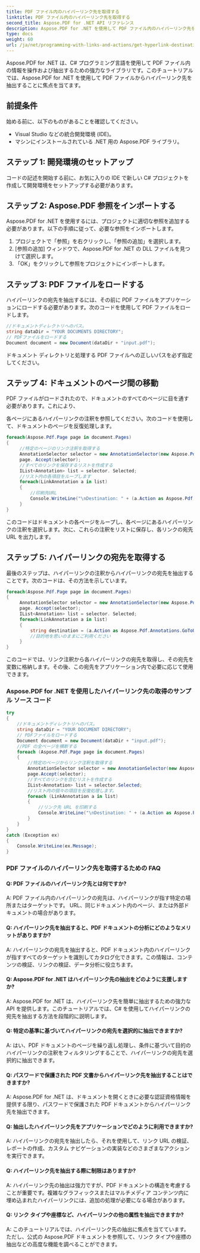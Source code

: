 ```yaml
---
title: PDF ファイル内のハイパーリンク先を取得する
linktitle: PDF ファイル内のハイパーリンク先を取得する
second_title: Aspose.PDF for .NET API リファレンス
description: Aspose.PDF for .NET を使用して PDF ファイル内のハイパーリンク先を抽出する方法を学びます。
type: docs
weight: 60
url: /ja/net/programming-with-links-and-actions/get-hyperlink-destinations/
---
```

Aspose.PDF for .NET は、C# プログラミング言語を使用して PDF ファイル内の情報を操作および抽出するための強力なライブラリです。このチュートリアルでは、Aspose.PDF for .NET を使用して PDF ファイルからハイパーリンク先を抽出することに焦点を当てます。

## 前提条件

始める前に、以下のものがあることを確認してください。

- Visual Studio などの統合開発環境 (IDE)。
- マシンにインストールされている .NET 用の Aspose.PDF ライブラリ。

## ステップ 1: 開発環境のセットアップ

コードの記述を開始する前に、お気に入りの IDE で新しい C# プロジェクトを作成して開発環境をセットアップする必要があります。

## ステップ 2: Aspose.PDF 参照をインポートする

Aspose.PDF for .NET を使用するには、プロジェクトに適切な参照を追加する必要があります。以下の手順に従って、必要な参照をインポートします。

1. プロジェクトで「参照」を右クリックし、「参照の追加」を選択します。
2. [参照の追加] ウィンドウで、Aspose.PDF for .NET の DLL ファイルを見つけて選択します。
3. 「OK」をクリックして参照をプロジェクトにインポートします。

## ステップ 3: PDF ファイルをロードする

ハイパーリンクの宛先を抽出するには、その前に PDF ファイルをアプリケーションにロードする必要があります。次のコードを使用して PDF ファイルをロードします。

```csharp
//ドキュメントディレクトリへのパス。
string dataDir = "YOUR DOCUMENTS DIRECTORY";
// PDFファイルをロードする
Document document = new Document(dataDir + "input.pdf");
```

ドキュメント ディレクトリと処理する PDF ファイルへの正しいパスを必ず指定してください。

## ステップ 4: ドキュメントのページ間の移動

PDF ファイルがロードされたので、ドキュメントのすべてのページに目を通す必要があります。これにより、

各ページにあるハイパーリンクの注釈を参照してください。次のコードを使用して、ドキュメントのページを反復処理します。

```csharp
foreach(Aspose.Pdf.Page page in document.Pages)
{
     //特定のページのリンク注釈を取得する
     AnnotationSelector selector = new AnnotationSelector(new Aspose.Pdf.Annotations.LinkAnnotation(page, Aspose.Pdf.Rectangle.Trivial));
     page. Accept(selector);
     //すべてのリンクを保存するリストを作成する
     IList<Annotation> list = selector. Selected;
     //リスト内の各項目をループします
     foreach(LinkAnnotation a in list)
     {
         //印刷先URL
         Console.WriteLine("\nDestination: " + (a.Action as Aspose.Pdf.Annotations.GoToURIAction).URI + "\n");
     }
}
```

このコードはドキュメントの各ページをループし、各ページにあるハイパーリンクの注釈を選択します。次に、これらの注釈をリストに保存し、各リンクの宛先 URL を出力します。

## ステップ 5: ハイパーリンクの宛先を取得する

最後のステップは、ハイパーリンクの注釈からハイパーリンクの宛先を抽出することです。次のコードは、その方法を示しています。

```csharp
foreach(Aspose.Pdf.Page page in document.Pages)
{
     AnnotationSelector selector = new AnnotationSelector(new Aspose.Pdf.Annotations.LinkAnnotation(page, Aspose.Pdf.Rectangle.Trivial));
     page. Accept(selector);
     IList<Annotation> list = selector. Selected;
     foreach(LinkAnnotation a in list)
     {
         string destination = (a.Action as Aspose.Pdf.Annotations.GoToURIAction).URI;
         //目的地を思いのままにご利用ください
     }
}
```

このコードでは、リンク注釈から各ハイパーリンクの宛先を取得し、その宛先を変数に格納します。その後、この宛先をアプリケーション内で必要に応じて使用できます。

### Aspose.PDF for .NET を使用したハイパーリンク先の取得のサンプル ソース コード 
```csharp
try
{
	//ドキュメントディレクトリへのパス。
	string dataDir = "YOUR DOCUMENT DIRECTORY";
	// PDFファイルをロードする
	Document document = new Document(dataDir + "input.pdf");
	//PDF の全ページを横断する
	foreach (Aspose.Pdf.Page page in document.Pages)
	{
		//特定のページからリンク注釈を取得する
		AnnotationSelector selector = new AnnotationSelector(new Aspose.Pdf.Annotations.LinkAnnotation(page, Aspose.Pdf.Rectangle.Trivial));
		page.Accept(selector);
		//すべてのリンクを含むリストを作成する
		IList<Annotation> list = selector.Selected;
		//リスト内の個々の項目を反復処理します。
		foreach (LinkAnnotation a in list)
		{
			//リンク先 URL を印刷する
			Console.WriteLine("\nDestination: " + (a.Action as Aspose.Pdf.Annotations.GoToURIAction).URI + "\n");
		}
	}
}
catch (Exception ex)
{
	Console.WriteLine(ex.Message);
}
```

### PDF ファイルのハイパーリンク先を取得するための FAQ

#### Q: PDF ファイルのハイパーリンク先とは何ですか?

A: PDF ファイル内のハイパーリンクの宛先は、ハイパーリンクが指す特定の場所またはターゲットです。 URL、同じドキュメント内のページ、または外部ドキュメントの場合があります。

#### Q: ハイパーリンク先を抽出すると、PDF ドキュメントの分析にどのようなメリットがありますか?

A: ハイパーリンクの宛先を抽出すると、PDF ドキュメント内のハイパーリンクが指すすべてのターゲットを識別してカタログ化できます。この情報は、コンテンツの検証、リンクの検証、データ分析に役立ちます。

#### Q: Aspose.PDF for .NET はハイパーリンク先の抽出をどのように支援しますか?

A: Aspose.PDF for .NET は、ハイパーリンク先を簡単に抽出するための強力な API を提供します。このチュートリアルでは、C# を使用してハイパーリンクの宛先を抽出する方法を段階的に説明します。

#### Q: 特定の基準に基づいてハイパーリンクの宛先を選択的に抽出できますか?

A: はい、PDF ドキュメントのページを繰り返し処理し、条件に基づいて目的のハイパーリンクの注釈をフィルタリングすることで、ハイパーリンクの宛先を選択的に抽出できます。

#### Q: パスワードで保護された PDF 文書からハイパーリンク先を抽出することはできますか?

A: Aspose.PDF for .NET は、ドキュメントを開くときに必要な認証資格情報を提供する限り、パスワードで保護された PDF ドキュメントからハイパーリンク先を抽出できます。

#### Q: 抽出したハイパーリンク先をアプリケーションでどのように利用できますか?

A: ハイパーリンクの宛先を抽出したら、それを使用して、リンク URL の検証、レポートの作成、カスタム ナビゲーションの実装などのさまざまなアクションを実行できます。

#### Q: ハイパーリンク先を抽出する際に制限はありますか?

A: ハイパーリンク先の抽出は強力ですが、PDF ドキュメントの構造を考慮することが重要です。複雑なグラフィックスまたはマルチメディア コンテンツ内に埋め込まれたハイパーリンクには、追加の処理が必要になる場合があります。

#### Q: リンク タイプや座標など、ハイパーリンクの他の属性を抽出できますか?

A: このチュートリアルでは、ハイパーリンク先の抽出に焦点を当てています。ただし、公式の Aspose.PDF ドキュメントを参照して、リンク タイプや座標の抽出などの高度な機能を調べることができます。